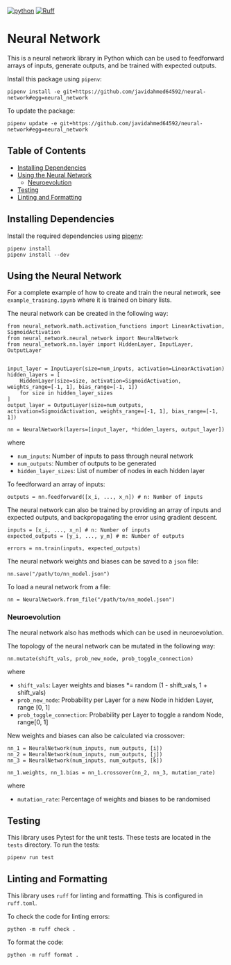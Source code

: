 [![python](https://img.shields.io/badge/Python-3.11-3776AB.svg?style=flat&logo=python&logoColor=ffd343)](https://docs.python.org/3.11/)
[![Ruff](https://img.shields.io/endpoint?url=https://raw.githubusercontent.com/astral-sh/ruff/main/assets/badge/v2.json)](https://github.com/astral-sh/ruff)
<!-- omit from toc -->
# Neural Network
This is a neural network library in Python which can be used to feedforward arrays of inputs, generate outputs, and be trained with expected outputs.

Install this package using `pipenv`:

```
pipenv install -e git+https://github.com/javidahmed64592/neural-network#egg=neural_network
```

To update the package:

```
pipenv update -e git+https://github.com/javidahmed64592/neural-network#egg=neural_network
```

<!-- omit from toc -->
## Table of Contents
- [Installing Dependencies](#installing-dependencies)
- [Using the Neural Network](#using-the-neural-network)
  - [Neuroevolution](#neuroevolution)
- [Testing](#testing)
- [Linting and Formatting](#linting-and-formatting)

## Installing Dependencies
Install the required dependencies using [pipenv](https://github.com/pypa/pipenv):

    pipenv install
    pipenv install --dev

## Using the Neural Network
For a complete example of how to create and train the neural network, see `example_training.ipynb` where it is trained on binary lists.


The neural network can be created in the following way:

```
from neural_network.math.activation_functions import LinearActivation, SigmoidActivation
from neural_network.neural_network import NeuralNetwork
from neural_network.nn.layer import HiddenLayer, InputLayer, OutputLayer


input_layer = InputLayer(size=num_inputs, activation=LinearActivation)
hidden_layers = [
    HiddenLayer(size=size, activation=SigmoidActivation, weights_range=[-1, 1], bias_range=[-1, 1])
    for size in hidden_layer_sizes
]
output_layer = OutputLayer(size=num_outputs, activation=SigmoidActivation, weights_range=[-1, 1], bias_range=[-1, 1])

nn = NeuralNetwork(layers=[input_layer, *hidden_layers, output_layer])
```

where

- `num_inputs`: Number of inputs to pass through neural network
- `num_outputs`: Number of outputs to be generated
- `hidden_layer_sizes`: List of number of nodes in each hidden layer

To feedforward an array of inputs:

```
outputs = nn.feedforward([x_i, ..., x_n]) # n: Number of inputs
```

The neural network can also be trained by providing an array of inputs and expected outputs, and backpropagating the error using gradient descent.

```
inputs = [x_i, ..., x_n] # n: Number of inputs
expected_outputs = [y_i, ..., y_m] # m: Number of outputs

errors = nn.train(inputs, expected_outputs)
```

The neural network weights and biases can be saved to a `json` file:

```
nn.save("/path/to/nn_model.json")
```

To load a neural network from a file:

```
nn = NeuralNetwork.from_file("/path/to/nn_model.json")
```

### Neuroevolution
The neural network also has methods which can be used in neuroevolution.

The topology of the neural network can be mutated in the following way:

```
nn.mutate(shift_vals, prob_new_node, prob_toggle_connection)
```

where

- `shift_vals`: Layer weights and biases *= random (1 - shift_vals, 1 + shift_vals)
- `prob_new_node`: Probability per Layer for a new Node in hidden Layer, range [0, 1]
- `prob_toggle_connection`: Probability per Layer to toggle a random Node, range[0, 1]

New weights and biases can also be calculated via crossover:

```
nn_1 = NeuralNetwork(num_inputs, num_outputs, [i])
nn_2 = NeuralNetwork(num_inputs, num_outputs, [j])
nn_3 = NeuralNetwork(num_inputs, num_outputs, [k])

nn_1.weights, nn_1.bias = nn_1.crossover(nn_2, nn_3, mutation_rate)
```

where

- `mutation_rate`: Percentage of weights and biases to be randomised

## Testing
This library uses Pytest for the unit tests.
These tests are located in the `tests` directory.
To run the tests:

    pipenv run test

## Linting and Formatting
This library uses `ruff` for linting and formatting.
This is configured in `ruff.toml`.

To check the code for linting errors:

    python -m ruff check .

To format the code:

    python -m ruff format .
